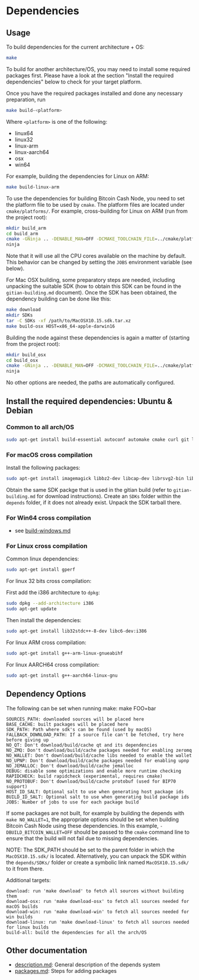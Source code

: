 # Dependencies

## Usage

To build dependencies for the current architecture + OS:

```sh
make
```

To build for another architecture/OS, you may need to install
some required packages first. Please have a look at the section
"Install the required dependencies" below to check for your
target platform.

Once you have the required packages installed and done
any necessary preparation, run

```sh
make build-<platform>
```

Where `<platform>` is one of the following:

- linux64
- linux32
- linux-arm
- linux-aarch64
- osx
- win64

For example, building the dependencies for Linux on ARM:

```sh
make build-linux-arm
```

To use the dependencies for building Bitcoin Cash Node, you need to set
the platform file to be used by `cmake`.
The platform files are located under `cmake/platforms/`.
For example, cross-building for Linux on ARM (run from the project root):

```sh
mkdir build_arm
cd build_arm
cmake -GNinja .. -DENABLE_MAN=OFF -DCMAKE_TOOLCHAIN_FILE=../cmake/platforms/LinuxARM.cmake
ninja
```

Note that it will use all the CPU cores available on the machine by default.
This behavior can be changed by setting the `JOBS` environment variable (see
below).

For Mac OSX building, some preparatory steps are needed, including unpacking
the suitable SDK (how to obtain this SDK can be found in the `gitian-building.md`
document). Once the SDK has been obtained, the dependency building can be
done like this:

```sh
make download
mkdir SDKs
tar -C SDKs -xf /path/to/MacOSX10.15.sdk.tar.xz
make build-osx HOST=x86_64-apple-darwin16
```

Building the node against these dependencies is again a matter of (starting
from the project root):

```sh
mkdir build_osx
cd build_osx
cmake -GNinja .. -DENABLE_MAN=OFF -DCMAKE_TOOLCHAIN_FILE=../cmake/platforms/OSX.cmake
ninja
```

No other options are needed, the paths are automatically configured.

## Install the required dependencies: Ubuntu & Debian

### Common to all arch/OS

```sh
sudo apt-get install build-essential autoconf automake cmake curl git libtool ninja-build patch pkg-config python3 bison
```

### For macOS cross compilation

Install the following packages:

```sh
sudo apt-get install imagemagick libbz2-dev libcap-dev librsvg2-bin libtiff-tools python3-setuptools
```

Obtain the same SDK packge that is used in the gitian build (refer to `gitian-building.md` for download instructions).
Create an `SDKs` folder within the `depends` folder, if it does not already exist.
Unpack the SDK tarball there.

### For Win64 cross compilation

- see [build-windows.md](../doc/build-windows.md#cross-compilation-for-ubuntu-and-windows-subsystem-for-linux)

### For Linux cross compilation

Common linux dependencies:

```sh
sudo apt-get install gperf
```

For linux 32 bits cross compilation:

First add the i386 architecture to `dpkg`:

```sh
sudo dpkg --add-architecture i386
sudo apt-get update
```

Then install the dependencies:

```sh
sudo apt-get install lib32stdc++-8-dev libc6-dev:i386
```

For linux ARM cross compilation:

```sh
sudo apt-get install g++-arm-linux-gnueabihf
```

For linux AARCH64 cross compilation:

```sh
sudo apt-get install g++-aarch64-linux-gnu
```

## Dependency Options

The following can be set when running make: make FOO=bar

    SOURCES_PATH: downloaded sources will be placed here
    BASE_CACHE: built packages will be placed here
    SDK_PATH: Path where sdk's can be found (used by macOS)
    FALLBACK_DOWNLOAD_PATH: If a source file can't be fetched, try here before giving up
    NO_QT: Don't download/build/cache qt and its dependencies
    NO_ZMQ: Don't download/build/cache packages needed for enabling zeromq
    NO_WALLET: Don't download/build/cache libs needed to enable the wallet
    NO_UPNP: Don't download/build/cache packages needed for enabling upnp
    NO_JEMALLOC: Don't download/build/cache jemalloc
    DEBUG: disable some optimizations and enable more runtime checking
    RAPIDCHECK: build rapidcheck (experimental, requires cmake)
    NO_PROTOBUF: Don't download/build/cache protobuf (used for BIP70 support)
    HOST_ID_SALT: Optional salt to use when generating host package ids
    BUILD_ID_SALT: Optional salt to use when generating build package ids
    JOBS: Number of jobs to use for each package build

If some packages are not built, for example by building the depends with
`make NO_WALLET=1`, the appropriate options should be set when building Bitcoin
Cash Node using these dependencies.
In this example, `-DBUILD_BITCOIN_WALLET=OFF` should be passed to the `cmake`
command line to ensure that the build will not fail due to missing dependencies.

NOTE: The SDK_PATH should be set to the parent folder in which the
`MacOSX10.15.sdk/` is located. Alternatively, you can unpack the SDK within
the `depends/SDKs/` folder or create a symbolic link named `MacOSX10.15.sdk/`
to it from there.

Additional targets:

    download: run 'make download' to fetch all sources without building them
    download-osx: run 'make download-osx' to fetch all sources needed for macOS builds
    download-win: run 'make download-win' to fetch all sources needed for win builds
    download-linux: run 'make download-linux' to fetch all sources needed for linux builds
    build-all: build the dependencies for all the arch/OS

## Other documentation

- [description.md](description.md): General description of the depends system
- [packages.md](packages.md): Steps for adding packages
